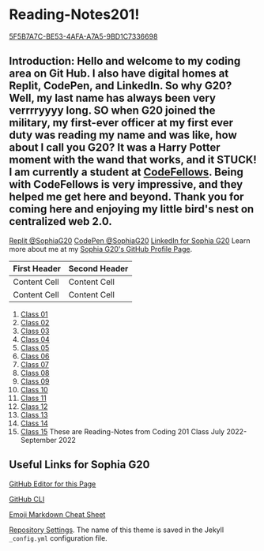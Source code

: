 # Reading-Notes201!
[5F5B7A7C-BE53-4AFA-A7A5-9BD1C7336698](https://user-images.githubusercontent.com/88021419/178576577-6588e4bf-a3b9-4f1a-b521-5ede70f1d7f4.jpeg)

## Introduction: Hello and welcome to my coding area on Git Hub. I also have digital homes at Replit, CodePen, and LinkedIn. So why G20? Well, my last name has always been very verrrryyyy long. SO when G20 joined the military, my first-ever officer at my first ever duty was reading my name and was like, how about I call you G20? It was a Harry Potter moment with the wand that works, and it STUCK! I am currently a student at [CodeFellows](https://www.codefellows.org/). Being with CodeFellows is very impressive, and they helped me get here and beyond. Thank you for coming here and enjoying my little bird's nest on centralized web 2.0.

[Replit @SophiaG20](https://replit.com/@SophiaG20)
[CodePen @SophiaG20](https://codepen.io/SophiaG20)
[LinkedIn for Sophia G20](linkedin.com/in/sophiag20)
Learn more about me at my [Sophia G20's GitHub Profile Page](https://github.com/SophiaG20).

| First Header  | Second Header |
| ------------- | ------------- |
| Content Cell  | Content Cell  |
| Content Cell  | Content Cell  |

1. [Class 01](https://github.com/SophiaG20/Reading-Notes201/blob/d0e94e3208eed6a783d3d382681f195e5e44681d/Class%2001)
2. [Class 02](https://github.com/SophiaG20/Reading-Notes201/blob/d0e94e3208eed6a783d3d382681f195e5e44681d/Class%2002)
3. [Class 03](https://github.com/SophiaG20/Reading-Notes201/blob/93920855f82744512e0aa74d1c62a4bf3545b528/Class%2003)
4. [Class 04](https://github.com/SophiaG20/Reading-Notes201/blob/93920855f82744512e0aa74d1c62a4bf3545b528/Class%2004)
5. [Class 05](https://github.com/SophiaG20/Reading-Notes201/blob/93920855f82744512e0aa74d1c62a4bf3545b528/Class%2005)
6. [Class 06](https://github.com/SophiaG20/Reading-Notes201/blob/93920855f82744512e0aa74d1c62a4bf3545b528/Class%2006)
7. [Class 07](https://github.com/SophiaG20/Reading-Notes201/blob/93920855f82744512e0aa74d1c62a4bf3545b528/Class%2007)
8. [Class 08](https://github.com/SophiaG20/Reading-Notes201/blob/93920855f82744512e0aa74d1c62a4bf3545b528/Class%2008)
9. [Class 09](https://github.com/SophiaG20/Reading-Notes201/blob/93920855f82744512e0aa74d1c62a4bf3545b528/Class%2009)
10. [Class 10](https://github.com/SophiaG20/Reading-Notes201/blob/93920855f82744512e0aa74d1c62a4bf3545b528/Class%2010)
11. [Class 11](https://github.com/SophiaG20/Reading-Notes201/blob/93920855f82744512e0aa74d1c62a4bf3545b528/Class%2011)
12. [Class 12](https://github.com/SophiaG20/Reading-Notes201/blob/93920855f82744512e0aa74d1c62a4bf3545b528/Class%2012)
13. [Class 13](https://github.com/SophiaG20/Reading-Notes201/blob/93920855f82744512e0aa74d1c62a4bf3545b528/Class%2013)
14. [Class 14](https://github.com/SophiaG20/Reading-Notes201/blob/93920855f82744512e0aa74d1c62a4bf3545b528/Class%2014)
15. [Class 15](https://github.com/SophiaG20/Reading-Notes201/blob/93920855f82744512e0aa74d1c62a4bf3545b528/Class%2015)
These are Reading-Notes from Coding 201 Class July 2022-September 2022

## Useful Links for Sophia G20

[GitHub Editor for this Page](https://github.com/Sue-Young/reading-notes/edit/gh-pages/README.md)

[GitHub CLI](https://cli.github.com/)

[Emoji Markdown Cheat Sheet](https://github.com/ikatyang/emoji-cheat-sheet/blob/master/README.md#symbols)

[Repository Settings](https://github.com/Sue-Young/reading-notes/settings/pages). The name of this theme is saved in the Jekyll `_config.yml` configuration file.

